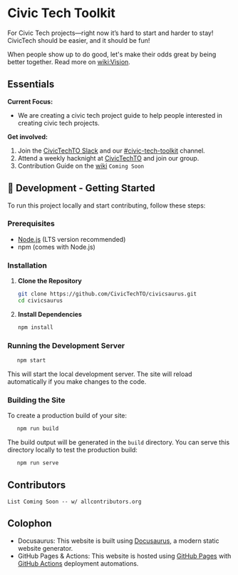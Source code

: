 # Civic Tech Toolkit

For Civic Tech projects—right now it’s hard to start and harder to stay! CivicTech should be easier, and it should be fun!

When people show up to do good, let's make their odds great by being better together. Read more on [wiki:Vision](https://github.com/CivicTechTO/civicsaurus/wiki/Vision).

## Essentials

**Current Focus:** 
- We are creating a civic tech project guide to help people interested in creating civic tech projects.

**Get involved:**
1) Join the [CivicTechTO Slack]([url](http://link.civictech.ca/slack)) and our [#civic-tech-toolkit](https://civictechto.slack.com/archives/C0739GZADL6) channel.
2) Attend a weekly hacknight at [CivicTechTO](https://civictech.ca) and join our group.
3) Contribution Guide on the [wiki](https://github.com/CivicTechTO/civicsaurus/wiki) `Coming Soon`

## 🚀 Development - Getting Started

To run this project locally and start contributing, follow these steps:

### Prerequisites

- [Node.js](https://nodejs.org/) (LTS version recommended)
- npm (comes with Node.js)

### Installation

1. **Clone the Repository**
   ```bash
   git clone https://github.com/CivicTechTO/civicsaurus.git
   cd civicsaurus
   ```

2. **Install Dependencies**
   ```bash
   npm install
   ```

### Running the Development Server

```bash
   npm start
```

This will start the local development server. The site will reload automatically if you make changes to the code.

### Building the Site

To create a production build of your site:

```bash
   npm run build
```

The build output will be generated in the `build` directory. You can serve this directory locally to test the production build:

```bash
   npm run serve
```



## Contributors

`List Coming Soon -- w/ allcontributors.org`

## Colophon

- Docusaurus: This website is built using [Docusaurus](https://docusaurus.io/), a modern static website generator.
- GitHub Pages & Actions: This website is hosted using [GitHub Pages]([url](https://pages.github.com)) with [GitHub Actions](https://github.com/features/actions) deployment automations.